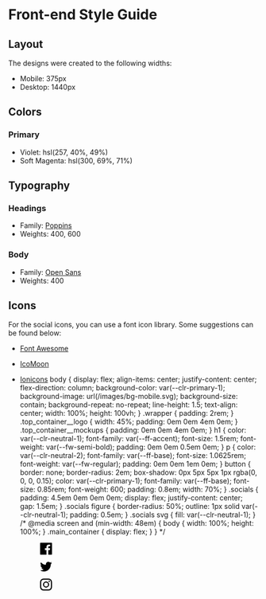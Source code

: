 # Front-end Style Guide

## Layout

The designs were created to the following widths:

- Mobile: 375px
- Desktop: 1440px

## Colors

### Primary

- Violet: hsl(257, 40%, 49%)
- Soft Magenta: hsl(300, 69%, 71%)

## Typography

### Headings

- Family: [Poppins](https://fonts.google.com/specimen/Poppins)
- Weights: 400, 600

### Body

- Family: [Open Sans](https://fonts.google.com/specimen/Open+Sans)
- Weights: 400

## Icons

For the social icons, you can use a font icon library. Some suggestions can be found below:

- [Font Awesome](https://fontawesome.com/)
- [IcoMoon](https://icomoon.io/)
- [Ionicons](https://ionicons.com/)
body {
  display: flex;
  align-items: center;
  justify-content: center;
  flex-direction: column;
  background-color: var(--clr-primary-1);
  background-image: url(/images/bg-mobile.svg);
  background-size: contain;
  background-repeat: no-repeat;
  line-height: 1.5;
  text-align: center;
  width: 100%;
  height: 100vh;
}
.wrapper {
  padding: 2rem;
}
.top_container__logo {
  width: 45%;
  padding: 0em 0em 4em 0em;
}
.top_container__mockups {
  padding: 0em 0em 4em 0em;
}
h1 {
  color: var(--clr-neutral-1);
  font-family: var(--ff-accent);
  font-size: 1.5rem;
  font-weight: var(--fw-semi-bold);
  padding: 0em 0em 0.5em 0em;
}
p {
  color: var(--clr-neutral-2);
  font-family: var(--ff-base);
  font-size: 1.0625rem;
  font-weight: var(--fw-regular);
  padding: 0em 0em 1em 0em;
}
button {
  border: none;
  border-radius: 2em;
  box-shadow: 0px 5px 5px 1px rgba(0, 0, 0, 0.15);
  color: var(--clr-primary-1);
  font-family: var(--ff-base);
  font-size: 0.85rem;
  font-weight: 600;
  padding: 0.8em;
  width: 70%;
}
.socials {
  padding: 4.5em 0em 0em 0em;
  display: flex;
  justify-content: center;
  gap: 1.5em;
}
.socials figure {
  border-radius: 50%;
  outline: 1px solid var(--clr-neutral-1);
  padding: 0.5em;
}
.socials svg {
  fill: var(--clr-neutral-1);
}
/* @media screen and (min-width: 48em) {
  body {
    width: 100%;
    height: 100%;
  }
  .main_container {
    display: flex;
  }
} */

    <footer class="for_socials">
      <div class="socials">
        <figure>
          <svg xmlns="http://www.w3.org/2000/svg" width="24" height="24">
            <path
              d="M22.675 0H1.325C.593 0 0 .593 0 1.325v21.351C0 23.407.593 24 1.325 24H12.82v-9.294H9.692v-3.622h3.128V8.413c0-3.1 1.893-4.788 4.659-4.788 1.325 0 2.463.099 2.795.143v3.24l-1.918.001c-1.504 0-1.795.715-1.795 1.763v2.313h3.587l-.467 3.622h-3.12V24h6.116c.73 0 1.323-.593 1.323-1.325V1.325C24 .593 23.407 0 22.675 0z"
            />
          </svg>
          <!-- facebook logo -->
        </figure>
        <figure>
          <svg xmlns="http://www.w3.org/2000/svg" width="24" height="20">
            <path
              d="M24 2.557a9.83 9.83 0 01-2.828.775A4.932 4.932 0 0023.337.608a9.864 9.864 0 01-3.127 1.195A4.916 4.916 0 0016.616.248c-3.179 0-5.515 2.966-4.797 6.045A13.978 13.978 0 011.671 1.149a4.93 4.93 0 001.523 6.574 4.903 4.903 0 01-2.229-.616c-.054 2.281 1.581 4.415 3.949 4.89a4.935 4.935 0 01-2.224.084 4.928 4.928 0 004.6 3.419A9.9 9.9 0 010 17.54a13.94 13.94 0 007.548 2.212c9.142 0 14.307-7.721 13.995-14.646A10.025 10.025 0 0024 2.557z"
            />
          </svg>
        </figure>
        <!-- twitter logo -->
        <figure>
          <svg xmlns="http://www.w3.org/2000/svg" width="24" height="24">
            <path
              d="M12 2.163c3.204 0 3.584.012 4.85.07 3.252.148 4.771 1.691 4.919 4.919.058 1.265.069 1.645.069 4.849 0 3.205-.012 3.584-.069 4.849-.149 3.225-1.664 4.771-4.919 4.919-1.266.058-1.644.07-4.85.07-3.204 0-3.584-.012-4.849-.07-3.26-.149-4.771-1.699-4.919-4.92-.058-1.265-.07-1.644-.07-4.849 0-3.204.013-3.583.07-4.849.149-3.227 1.664-4.771 4.919-4.919 1.266-.057 1.645-.069 4.849-.069zM12 0C8.741 0 8.333.014 7.053.072 2.695.272.273 2.69.073 7.052.014 8.333 0 8.741 0 12c0 3.259.014 3.668.072 4.948.2 4.358 2.618 6.78 6.98 6.98C8.333 23.986 8.741 24 12 24c3.259 0 3.668-.014 4.948-.072 4.354-.2 6.782-2.618 6.979-6.98.059-1.28.073-1.689.073-4.948 0-3.259-.014-3.667-.072-4.947-.196-4.354-2.617-6.78-6.979-6.98C15.668.014 15.259 0 12 0zm0 5.838a6.162 6.162 0 100 12.324 6.162 6.162 0 000-12.324zM12 16a4 4 0 110-8 4 4 0 010 8zm6.406-11.845a1.44 1.44 0 100 2.881 1.44 1.44 0 000-2.881z"
            />
          </svg>
        </figure>
        <!-- instagram logo -->
      </div>
    </footer>
    <!-- socials -->
